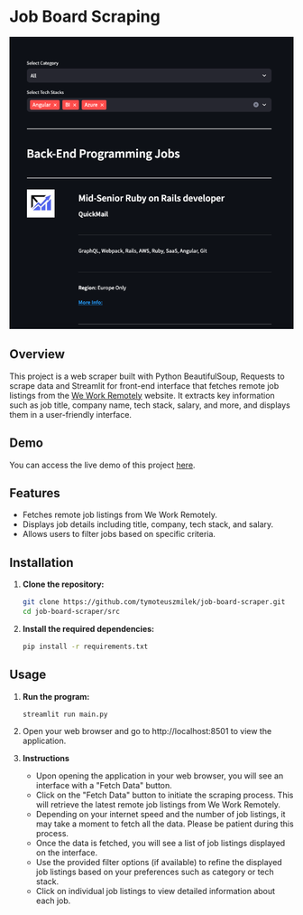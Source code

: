 # Job Board Scraping

![webscraping](screenshots/web-scraper.png)

## Overview

This project is a web scraper built with Python BeautifulSoup, Requests to scrape data and Streamlit for front-end interface that fetches remote job listings from the [We Work Remotely](https://weworkremotely.com) website. It extracts key information such as job title, company name, tech stack, salary, and more, and displays them in a user-friendly interface.

## Demo

You can access the live demo of this project [here](https://tymoteuszmilek-job-board-scraper-srcmain-onsb1o.streamlit.app).

## Features
- Fetches remote job listings from We Work Remotely.
- Displays job details including title, company, tech stack, and salary.
- Allows users to filter jobs based on specific criteria.

## Installation

1. **Clone the repository:**
   ```bash
   git clone https://github.com/tymoteuszmilek/job-board-scraper.git
   cd job-board-scraper/src
   ```
2. **Install the required dependencies:**
     
      ```bash
      pip install -r requirements.txt
      ```
## Usage
1. **Run the program:**
   
      ```bash
      streamlit run main.py
      ```
2. Open your web browser and go to http://localhost:8501 to view the application.
      
3. **Instructions**
   - Upon opening the application in your web browser, you will see an interface with a "Fetch Data" button.
   - Click on the "Fetch Data" button to initiate the scraping process. This will retrieve the latest remote job listings from We Work Remotely.
   - Depending on your internet speed and the number of job listings, it may take a moment to fetch all the data. Please be patient during this process.
   - Once the data is fetched, you will see a list of job listings displayed on the interface.
   - Use the provided filter options (if available) to refine the displayed job listings based on your preferences such as category or tech stack.
   - Click on individual job listings to view detailed information about each job.
